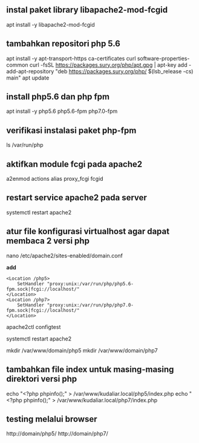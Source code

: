 ## instal paket library libapache2-mod-fcgid

apt install -y libapache2-mod-fcgid

## tambahkan repositori php 5.6

apt install -y apt-transport-https ca-certificates curl software-properties-common
curl -fsSL https://packages.sury.org/php/apt.gpg | apt-key add -
add-apt-repository "deb https://packages.sury.org/php/ $(lsb_release -cs) main"
apt update

## install php5.6 dan php fpm

apt install -y php5.6 php5.6-fpm php7.0-fpm

## verifikasi instalasi paket php-fpm

ls /var/run/php

## aktifkan module fcgi pada apache2

a2enmod actions alias proxy_fcgi fcgid

## restart service apache2 pada server

systemctl restart apache2

## atur file konfigurasi virtualhost agar dapat membaca 2 versi php

nano /etc/apache2/sites-enabled/domain.conf

**add**
```
<Location /php5>
	SetHandler "proxy:unix:/var/run/php/php5.6-fpm.sock|fcgi://localhost/"
</Location>
<Location /php7>
	SetHandler "proxy:unix:/var/run/php/php7.0-fpm.sock|fcgi://localhost/"
</Location>
```

apache2ctl configtest

systemctl restart apache2

mkdir /var/www/domain/php5
mkdir /var/www/domain/php7

## tambahkan file index untuk masing-masing direktori versi php

echo "<?php phpinfo();" > /var/www/kudaliar.local/php5/index.php
echo "<?php phpinfo();" > /var/www/kudaliar.local/php7/index.php

## testing melalui browser

http://domain/php5/
http://domain/php7/